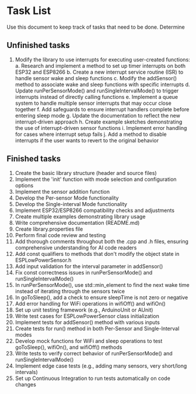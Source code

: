 # Task List
Use this document to keep track of tasks that need to be done. Determine 

## Unfinished tasks
1. Modify the library to use interrupts for executing user-created functions:
    a. Research and implement a method to set up timer interrupts on both ESP32 and ESP8266
    b. Create a new interrupt service routine (ISR) to handle sensor wake and sleep functions
    c. Modify the addSensor() method to associate wake and sleep functions with specific interrupts
    d. Update runPerSensorMode() and runSingleIntervalMode() to trigger interrupts instead of directly calling functions
    e. Implement a queue system to handle multiple sensor interrupts that may occur close together
    f. Add safeguards to ensure interrupt handlers complete before entering sleep mode
    g. Update the documentation to reflect the new interrupt-driven approach
    h. Create example sketches demonstrating the use of interrupt-driven sensor functions
    i. Implement error handling for cases where interrupt setup fails
    j. Add a method to disable interrupts if the user wants to revert to the original behavior

## Finished tasks
1. Create the basic library structure (header and source files)
2. Implement the 'init' function with mode selection and configuration options
3. Implement the sensor addition function
4. Develop the Per-sensor Mode functionality
5. Develop the Single-interval Mode functionality
6. Implement ESP32/ESP8266 compatibility checks and adjustments
7. Create multiple examples demonstrating library usage
8. Write comprehensive documentation (README.md)
9. Create library.properties file
10. Perform final code review and testing
11. Add thorough comments throughout both the .cpp and .h files, ensuring comprehensive understanding for AI code readers
12. Add const qualifiers to methods that don't modify the object state in ESPLowPowerSensor.h
13. Add input validation for the interval parameter in addSensor()
14. Fix const correctness issues in runPerSensorMode() and runSingleIntervalMode()
15. In runPerSensorMode(), use std::min_element to find the next wake time instead of iterating through the sensors twice
16. In goToSleep(), add a check to ensure sleepTime is not zero or negative
17. Add error handling for WiFi operations in wifiOff() and wifiOn()
18. Set up unit testing framework (e.g., ArduinoUnit or AUnit)
19. Write test cases for ESPLowPowerSensor class initialization
20. Implement tests for addSensor() method with various inputs
21. Create tests for run() method in both Per-Sensor and Single-Interval modes
22. Develop mock functions for WiFi and sleep operations to test goToSleep(), wifiOn(), and wifiOff() methods
23. Write tests to verify correct behavior of runPerSensorMode() and runSingleIntervalMode()
24. Implement edge case tests (e.g., adding many sensors, very short/long intervals)
25. Set up Continuous Integration to run tests automatically on code changes